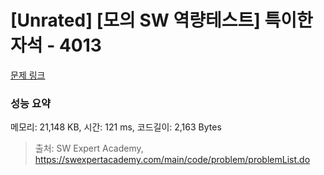 # [Unrated] [모의 SW 역량테스트] 특이한 자석 - 4013 

[문제 링크](https://swexpertacademy.com/main/code/problem/problemDetail.do?contestProbId=AWIeV9sKkcoDFAVH) 

### 성능 요약

메모리: 21,148 KB, 시간: 121 ms, 코드길이: 2,163 Bytes



> 출처: SW Expert Academy, https://swexpertacademy.com/main/code/problem/problemList.do